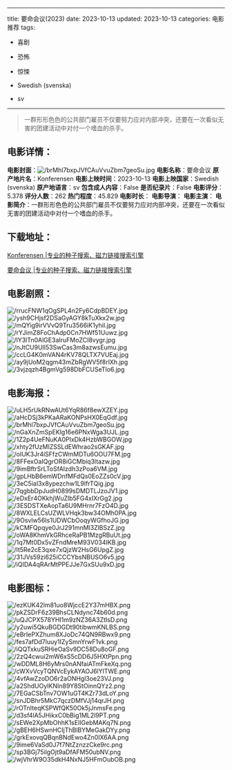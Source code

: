 
---
title: 要命会议(2023)
date: 2023-10-13
updated: 2023-10-13
categories: 电影推荐
tags:
- 喜剧
- 恐怖
- 惊悚

- Swedish (svenska)
- sv
---


> 一群形形色色的公共部门雇员不仅要努力应对内部冲突，还要在一次看似无害的团建活动中对付一个嗜血的杀手。

## **电影详情**：

**电影封面**：<img src="https://image.tmdb.org/t/p/w200/brMhl7bxpJVfCAuVvuZbm7geoSu.jpg" alt="/brMhl7bxpJVfCAuVvuZbm7geoSu.jpg" title="/brMhl7bxpJVfCAuVvuZbm7geoSu.jpg">
**电影名称**：要命会议
**原产地片名**：Konferensen
**电影上映时间**：2023-10-13
**电影上映国家**：Swedish (svenska)
**原产地语言**：sv
**包含成人内容**：False
**是否纪录片**：False
**电影评分**：5.378
**评分人数**：262
**热门程度**：45.829
**电影时长**：
**电影导演**：
**电影主演**：
**电影简介**：一群形形色色的公共部门雇员不仅要努力应对内部冲突，还要在一次看似无害的团建活动中对付一个嗜血的杀手。

## **下载地址**：
[Konferensen |专业的种子搜索、磁力链接搜索引擎](https://movie.amd794.com:2083/?search=Konferensen&ordering=&mode=match_phrase&page_size=10&page=1)

[要命会议 |专业的种子搜索、磁力链接搜索引擎](https://movie.amd794.com:2083/?search=%E8%A6%81%E5%91%BD%E4%BC%9A%E8%AE%AE&ordering=&mode=match_phrase&page_size=10&page=1)
 

## **电影剧照**：
<img src="https://image.tmdb.org/t/p/original/rrucFNW1qOgSPL4n2Fy6CdpBDEY.jpg" alt="/rrucFNW1qOgSPL4n2Fy6CdpBDEY.jpg" title="/rrucFNW1qOgSPL4n2Fy6CdpBDEY.jpg"><img src="https://image.tmdb.org/t/p/original/ysh9CHjsf2DSaGyAGY8kTuXkx2w.jpg" alt="/ysh9CHjsf2DSaGyAGY8kTuXkx2w.jpg" title="/ysh9CHjsf2DSaGyAGY8kTuXkx2w.jpg"><img src="https://image.tmdb.org/t/p/original/mQYig9irVVvQ9Tru3566iK1yhiI.jpg" alt="/mQYig9irVVvQ9Tru3566iK1yhiI.jpg" title="/mQYig9irVVvQ9Tru3566iK1yhiI.jpg"><img src="https://image.tmdb.org/t/p/original/rYJimZ8FoChAdp0Cn7HWf51Uuwz.jpg" alt="/rYJimZ8FoChAdp0Cn7HWf51Uuwz.jpg" title="/rYJimZ8FoChAdp0Cn7HWf51Uuwz.jpg"><img src="https://image.tmdb.org/t/p/original/lY3lTn0AlGE3aIruFMoZCI8vygr.jpg" alt="/lY3lTn0AlGE3aIruFMoZCI8vygr.jpg" title="/lY3lTn0AlGE3aIruFMoZCI8vygr.jpg"><img src="https://image.tmdb.org/t/p/original/nJtCU9UlI53SwCas3m8azwsEumu.jpg" alt="/nJtCU9UlI53SwCas3m8azwsEumu.jpg" title="/nJtCU9UlI53SwCas3m8azwsEumu.jpg"><img src="https://image.tmdb.org/t/p/original/ccLG4K0mVAN4rKV78QLTX7VUEaj.jpg" alt="/ccLG4K0mVAN4rKV78QLTX7VUEaj.jpg" title="/ccLG4K0mVAN4rKV78QLTX7VUEaj.jpg"><img src="https://image.tmdb.org/t/p/original/ay9jUoM2qgm43mZbRgWV5f8rlXh.jpg" alt="/ay9jUoM2qgm43mZbRgWV5f8rlXh.jpg" title="/ay9jUoM2qgm43mZbRgWV5f8rlXh.jpg"><img src="https://image.tmdb.org/t/p/original/3vjzqzh4BgmVg598DbFCUSeTlo6.jpg" alt="/3vjzqzh4BgmVg598DbFCUSeTlo6.jpg" title="/3vjzqzh4BgmVg598DbFCUSeTlo6.jpg">

## **电影海报**：
<img src="https://image.tmdb.org/t/p/original/uLH5rUkRNwAUt6YqR86f8ewXZEY.jpg" alt="/uLH5rUkRNwAUt6YqR86f8ewXZEY.jpg" title="/uLH5rUkRNwAUt6YqR86f8ewXZEY.jpg"><img src="https://image.tmdb.org/t/p/original/aHcDSj3kPKaARaKONPsHX0EqGdf.jpg" alt="/aHcDSj3kPKaARaKONPsHX0EqGdf.jpg" title="/aHcDSj3kPKaARaKONPsHX0EqGdf.jpg"><img src="https://image.tmdb.org/t/p/original/brMhl7bxpJVfCAuVvuZbm7geoSu.jpg" alt="/brMhl7bxpJVfCAuVvuZbm7geoSu.jpg" title="/brMhl7bxpJVfCAuVvuZbm7geoSu.jpg"><img src="https://image.tmdb.org/t/p/original/nGaXnZmSpEKlg16e6PNxWga3UJL.jpg" alt="/nGaXnZmSpEKlg16e6PNxWga3UJL.jpg" title="/nGaXnZmSpEKlg16e6PNxWga3UJL.jpg"><img src="https://image.tmdb.org/t/p/original/1Z2p4UeFNuKA0PIxDk4HzbWBGOW.jpg" alt="/1Z2p4UeFNuKA0PIxDk4HzbWBGOW.jpg" title="/1Z2p4UeFNuKA0PIxDk4HzbWBGOW.jpg"><img src="https://image.tmdb.org/t/p/original/xhty2fUzMIZSSLdEWhrao2sGKAF.jpg" alt="/xhty2fUzMIZSSLdEWhrao2sGKAF.jpg" title="/xhty2fUzMIZSSLdEWhrao2sGKAF.jpg"><img src="https://image.tmdb.org/t/p/original/oIUK3Jr4iSFfzCWmMDTu6OOU7FM.jpg" alt="/oIUK3Jr4iSFfzCWmMDTu6OOU7FM.jpg" title="/oIUK3Jr4iSFfzCWmMDTu6OOU7FM.jpg"><img src="https://image.tmdb.org/t/p/original/8FFexOaIQgrOR8iGCMbiq3ltazw.jpg" alt="/8FFexOaIQgrOR8iGCMbiq3ltazw.jpg" title="/8FFexOaIQgrOR8iGCMbiq3ltazw.jpg"><img src="https://image.tmdb.org/t/p/original/9imBftrSrLToSfAIzdh3zPoa6VM.jpg" alt="/9imBftrSrLToSfAIzdh3zPoa6VM.jpg" title="/9imBftrSrLToSfAIzdh3zPoa6VM.jpg"><img src="https://image.tmdb.org/t/p/original/gpLHbB6emWDnfMFdQs0EoZZs0cV.jpg" alt="/gpLHbB6emWDnfMFdQs0EoZZs0cV.jpg" title="/gpLHbB6emWDnfMFdQs0EoZZs0cV.jpg"><img src="https://image.tmdb.org/t/p/original/3eC5iaI3x8ypezchw1L9lfrTQig.jpg" alt="/3eC5iaI3x8ypezchw1L9lfrTQig.jpg" title="/3eC5iaI3x8ypezchw1L9lfrTQig.jpg"><img src="https://image.tmdb.org/t/p/original/7qgbbDpJudH0899sDMDTLJzoJV1.jpg" alt="/7qgbbDpJudH0899sDMDTLJzoJV1.jpg" title="/7qgbbDpJudH0899sDMDTLJzoJV1.jpg"><img src="https://image.tmdb.org/t/p/original/eDxEr4OKkhjWuZlb5FG4xIXrGg2.jpg" alt="/eDxEr4OKkhjWuZlb5FG4xIXrGg2.jpg" title="/eDxEr4OKkhjWuZlb5FG4xIXrGg2.jpg"><img src="https://image.tmdb.org/t/p/original/3ESDSTXeAopTa6U9MHrnr7FzO4D.jpg" alt="/3ESDSTXeAopTa6U9MHrnr7FzO4D.jpg" title="/3ESDSTXeAopTa6U9MHrnr7FzO4D.jpg"><img src="https://image.tmdb.org/t/p/original/8WXLELCsUZWLVHqk3bw34OMh0PA.jpg" alt="/8WXLELCsUZWLVHqk3bw34OMh0PA.jpg" title="/8WXLELCsUZWLVHqk3bw34OMh0PA.jpg"><img src="https://image.tmdb.org/t/p/original/9Osvlw56Is1UDWCbOoqyWGfhoJG.jpg" alt="/9Osvlw56Is1UDWCbOoqyWGfhoJG.jpg" title="/9Osvlw56Is1UDWCbOoqyWGfhoJG.jpg"><img src="https://image.tmdb.org/t/p/original/kCMFQpqye0JrJ291mnMl3ZlBSzZ.jpg" alt="/kCMFQpqye0JrJ291mnMl3ZlBSzZ.jpg" title="/kCMFQpqye0JrJ291mnMl3ZlBSzZ.jpg"><img src="https://image.tmdb.org/t/p/original/oWA8KhmVkGRhceRaPB1MzgRBuUt.jpg" alt="/oWA8KhmVkGRhceRaPB1MzgRBuUt.jpg" title="/oWA8KhmVkGRhceRaPB1MzgRBuUt.jpg"><img src="https://image.tmdb.org/t/p/original/1q7Mt0Dx5vZFndMreM93V034IKB.jpg" alt="/1q7Mt0Dx5vZFndMreM93V034IKB.jpg" title="/1q7Mt0Dx5vZFndMreM93V034IKB.jpg"><img src="https://image.tmdb.org/t/p/original/lt5Re2cE3qxe7xQjzW2HsG6UpgZ.jpg" alt="/lt5Re2cE3qxe7xQjzW2HsG6UpgZ.jpg" title="/lt5Re2cE3qxe7xQjzW2HsG6UpgZ.jpg"><img src="https://image.tmdb.org/t/p/original/31JVs59zi625iCCCYbsNBUSO6v5.jpg" alt="/31JVs59zi625iCCCYbsNBUSO6v5.jpg" title="/31JVs59zi625iCCCYbsNBUSO6v5.jpg"><img src="https://image.tmdb.org/t/p/original/iQIDA4qRArMtPPEJJe7GxSUu9xD.jpg" alt="/iQIDA4qRArMtPPEJJe7GxSUu9xD.jpg" title="/iQIDA4qRArMtPPEJJe7GxSUu9xD.jpg">

## **电影图标**：
<img src="https://image.tmdb.org/t/p/original/ezKUK42lm81uo8WjccE2Y37mHBX.png" alt="/ezKUK42lm81uo8WjccE2Y37mHBX.png" title="/ezKUK42lm81uo8WjccE2Y37mHBX.png"><img src="https://image.tmdb.org/t/p/original/pkZSDrF6z39BhsCLNdync74b60d.png" alt="/pkZSDrF6z39BhsCLNdync74b60d.png" title="/pkZSDrF6z39BhsCLNdync74b60d.png"><img src="https://image.tmdb.org/t/p/original/uQJCPX578YHI1m9zNZ36A3ZtIsD.png" alt="/uQJCPX578YHI1m9zNZ36A3ZtIsD.png" title="/uQJCPX578YHI1m9zNZ36A3ZtIsD.png"><img src="https://image.tmdb.org/t/p/original/y2uwi5QkuBGDGDt90tibwmKNLBS.png" alt="/y2uwi5QkuBGDGDt90tibwmKNLBS.png" title="/y2uwi5QkuBGDGDt90tibwmKNLBS.png"><img src="https://image.tmdb.org/t/p/original/eBrIePXZhum8XJoDc74QN9RBwx9.png" alt="/eBrIePXZhum8XJoDc74QN9RBwx9.png" title="/eBrIePXZhum8XJoDc74QN9RBwx9.png"><img src="https://image.tmdb.org/t/p/original/fes7afDd7luuy1IZySmnYrwF1vk.png" alt="/fes7afDd7luuy1IZySmnYrwF1vk.png" title="/fes7afDd7luuy1IZySmnYrwF1vk.png"><img src="https://image.tmdb.org/t/p/original/iQQTxkuSRHieOaSv9DC58Du8oGF.png" alt="/iQQTxkuSRHieOaSv9DC58Du8oGF.png" title="/iQQTxkuSRHieOaSv9DC58Du8oGF.png"><img src="https://image.tmdb.org/t/p/original/2zQ4cwui2mW6xS5cDD6J5HXtPpn.png" alt="/2zQ4cwui2mW6xS5cDD6J5HXtPpn.png" title="/2zQ4cwui2mW6xS5cDD6J5HXtPpn.png"><img src="https://image.tmdb.org/t/p/original/wDDML8H6yMrs0nANfaiATmFkeXq.png" alt="/wDDML8H6yMrs0nANfaiATmFkeXq.png" title="/wDDML8H6yMrs0nANfaiATmFkeXq.png"><img src="https://image.tmdb.org/t/p/original/cWXvVcyTQNVcEykAYAOJ6lYlTWE.png" alt="/cWXvVcyTQNVcEykAYAOJ6lYlTWE.png" title="/cWXvVcyTQNVcEykAYAOJ6lYlTWE.png"><img src="https://image.tmdb.org/t/p/original/4vfAwZzoDO6r2aONHgl3oe23VJ.png" alt="/4vfAwZzoDO6r2aONHgl3oe23VJ.png" title="/4vfAwZzoDO6r2aONHgl3oe23VJ.png"><img src="https://image.tmdb.org/t/p/original/a2ShdUOyIKNIn89Y8StOinnQYz2.png" alt="/a2ShdUOyIKNIn89Y8StOinnQYz2.png" title="/a2ShdUOyIKNIn89Y8StOinnQYz2.png"><img src="https://image.tmdb.org/t/p/original/7EGaCSbTnv7OW1uGT4KZr73dLoY.png" alt="/7EGaCSbTnv7OW1uGT4KZr73dLoY.png" title="/7EGaCSbTnv7OW1uGT4KZr73dLoY.png"><img src="https://image.tmdb.org/t/p/original/snJDBhr5MkC7qczDMfVJj14qrJH.png" alt="/snJDBhr5MkC7qczDMfVJj14qrJH.png" title="/snJDBhr5MkC7qczDMfVJj14qrJH.png"><img src="https://image.tmdb.org/t/p/original/rOTnIteqKSPWfQK50Ok5jJnmsFe.png" alt="/rOTnIteqKSPWfQK50Ok5jJnmsFe.png" title="/rOTnIteqKSPWfQK50Ok5jJnmsFe.png"><img src="https://image.tmdb.org/t/p/original/d3sf4lA5JHikxC0bBig1ML2l9PT.png" alt="/d3sf4lA5JHikxC0bBig1ML2l9PT.png" title="/d3sf4lA5JHikxC0bBig1ML2l9PT.png"><img src="https://image.tmdb.org/t/p/original/sEWe2XpMbOhhK1sEIlGebMAKq7N.png" alt="/sEWe2XpMbOhhK1sEIlGebMAKq7N.png" title="/sEWe2XpMbOhhK1sEIlGebMAKq7N.png"><img src="https://image.tmdb.org/t/p/original/gBEH6HSwnHCIjThBlBYMeGakDYy.png" alt="/gBEH6HSwnHCIjThBlBYMeGakDYy.png" title="/gBEH6HSwnHCIjThBlBYMeGakDYy.png"><img src="https://image.tmdb.org/t/p/original/grkExovqQBqnBNdEwo4Zn0IX6AA.png" alt="/grkExovqQBqnBNdEwo4Zn0IX6AA.png" title="/grkExovqQBqnBNdEwo4Zn0IX6AA.png"><img src="https://image.tmdb.org/t/p/original/9ime6VaSd0J7f7NtZznzzCke9rc.png" alt="/9ime6VaSd0J7f7NtZznzzCke9rc.png" title="/9ime6VaSd0J7f7NtZznzzCke9rc.png"><img src="https://image.tmdb.org/t/p/original/sp3BGj75ilgOjt9aDfAFM50ubNV.png" alt="/sp3BGj75ilgOjt9aDfAFM50ubNV.png" title="/sp3BGj75ilgOjt9aDfAFM50ubNV.png"><img src="https://image.tmdb.org/t/p/original/wjVhrW9O35dkH4NxNJ5HFmOubOB.png" alt="/wjVhrW9O35dkH4NxNJ5HFmOubOB.png" title="/wjVhrW9O35dkH4NxNJ5HFmOubOB.png">
